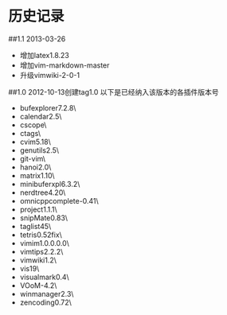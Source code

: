 ﻿# 历史记录 
##1.1 2013-03-26
* 增加latex1.8.23
* 增加vim-markdown-master
* 升级vimwiki-2-0-1

##1.0
2012-10-13创建tag1.0 以下是已经纳入该版本的各插件版本号
* bufexplorer7.2.8\
* calendar2.5\
* cscope\
* ctags\
* cvim5.18\
* genutils2.5\
* git-vim\
* hanoi2.0\
* matrix1.10\
* minibuferxpl6.3.2\
* nerdtree4.20\
* omnicppcomplete-0.41\
* project1.1.1\
* snipMate0.83\
* taglist45\
* tetris0.52fix\
* vimim1.0.0.0.0\
* vimtips2.2.2\
* vimwiki1.2\
* vis19\
* visualmark0.4\
* VOoM-4.2\
* winmanager2.3\
* zencoding0.72\
